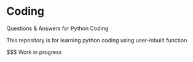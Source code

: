 # Coding
Questions &amp; Answers for Python Coding

This repository is for learning python coding using user-inbuilt function

$$$ Work in progress
